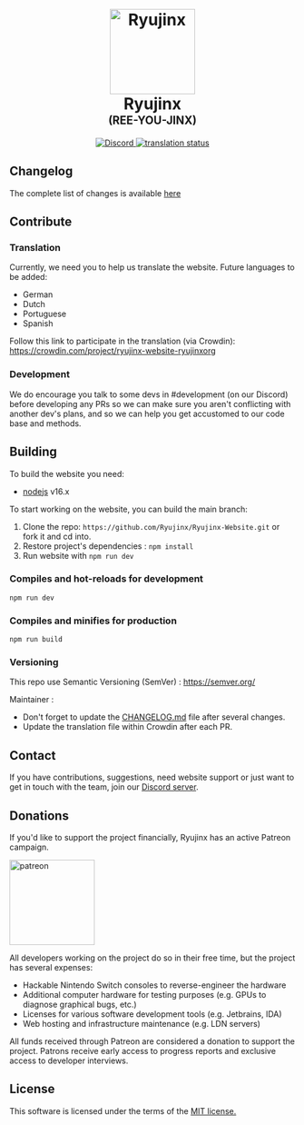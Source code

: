<h1 align="center">
  <br>
  <a href="https://ryujinx.org/"><img src="https://i.imgur.com/WcCj6Rt.png" alt="Ryujinx" width="150"></a>
  <br>
  <b>Ryujinx</b>
  <br>
  <sub><sup><b>(REE-YOU-JINX)</b></sup></sub>
  <br>

</h1>

<p style="text-align:center">
    <a href="https://discord.com/invite/VkQYXAZ">
        <img src="https://img.shields.io/discord/410208534861447168?color=5865F2&label=Ryujinx&logo=discord&logoColor=white"
            alt="Discord">
    </a>
    <a title="Crowdin" target="_blank" href="https://crowdin.com/project/ryujinx-website-ryujinxorg">
        <img src="https://badges.crowdin.net/ryujinx-website-ryujinxorg/localized.svg" alt="translation status">
    </a>
</p>

## Changelog

The complete list of changes is available [here](CHANGELOG.md)

## Contribute

### Translation

Currently, we need you to help us translate the website.
Future languages to be added:

- German
- Dutch
- Portuguese
- Spanish

Follow this link to participate in the translation (via Crowdin): <https://crowdin.com/project/ryujinx-website-ryujinxorg>

### Development

We do encourage you talk to some devs in #development (on our Discord) before developing any PRs so we can make sure you aren't conflicting with another dev's plans, and so we can help you get accustomed to our code base and methods.

## Building

To build the website you need:

- [nodejs](https://nodejs.org/en/) v16.x

To start working on the website, you can build the main branch:

1. Clone the repo: `https://github.com/Ryujinx/Ryujinx-Website.git` or fork it and cd into.
2. Restore project's dependencies : `npm install`
3. Run website with `npm run dev`

### Compiles and hot-reloads for development

```
npm run dev
```

### Compiles and minifies for production

```
npm run build
```

### Versioning

This repo use Semantic Versioning (SemVer) : https://semver.org/

Maintainer :

- Don't forget to update the [CHANGELOG.md](CHANGELOG.md) file after several changes.
- Update the translation file within Crowdin after each PR.

## Contact

If you have contributions, suggestions, need website support or just want to get in touch with the team, join our [Discord server](https://discord.com/invite/Ryujinx).

## Donations

If you'd like to support the project financially, Ryujinx has an active Patreon campaign.

<a href="https://www.patreon.com/ryujinx">
    <img alt="patreon" src="https://images.squarespace-cdn.com/content/v1/560c1d39e4b0b4fae0c9cf2a/1567548955044-WVD994WZP76EWF15T0L3/Patreon+Button.png?format=500w" width="150">
</a>

All developers working on the project do so in their free time, but the project has several expenses:

- Hackable Nintendo Switch consoles to reverse-engineer the hardware
- Additional computer hardware for testing purposes (e.g. GPUs to diagnose graphical bugs, etc.)
- Licenses for various software development tools (e.g. Jetbrains, IDA)
- Web hosting and infrastructure maintenance (e.g. LDN servers)

All funds received through Patreon are considered a donation to support the project. Patrons receive early access to progress reports and exclusive access to developer interviews.

## License

This software is licensed under the terms of the <a href="https://github.com/Ryujinx/Ryujinx-Website/blob/master/LICENSE.txt" target="_blank">MIT license.</a></i><br />
